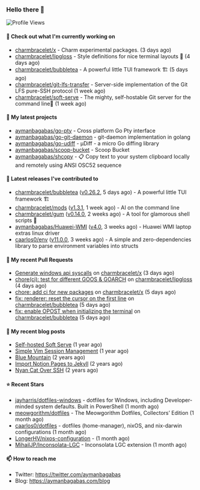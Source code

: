 ### Hello there 👋

![Profile Views](https://komarev.com/ghpvc/?username=aymanbagabas&label=PROFILE+VIEWS)

#### 👷 Check out what I'm currently working on

- [charmbracelet/x](https://github.com/charmbracelet/x) - Charm experimental packages. (3 days ago)
- [charmbracelet/lipgloss](https://github.com/charmbracelet/lipgloss) - Style definitions for nice terminal layouts 👄 (4 days ago)
- [charmbracelet/bubbletea](https://github.com/charmbracelet/bubbletea) - A powerful little TUI framework 🏗 (5 days ago)
- [charmbracelet/git-lfs-transfer](https://github.com/charmbracelet/git-lfs-transfer) - Server-side implementation of the Git LFS pure-SSH protocol (1 week ago)
- [charmbracelet/soft-serve](https://github.com/charmbracelet/soft-serve) - The mighty, self-hostable Git server for the command line🍦 (1 week ago)

#### 🌱 My latest projects

- [aymanbagabas/go-pty](https://github.com/aymanbagabas/go-pty) - Cross platform Go Pty interface
- [aymanbagabas/go-git-daemon](https://github.com/aymanbagabas/go-git-daemon) - git-daemon implementation in golang
- [aymanbagabas/go-udiff](https://github.com/aymanbagabas/go-udiff) - µDiff - a micro Go diffing library
- [aymanbagabas/scoop-bucket](https://github.com/aymanbagabas/scoop-bucket) - Scoop Bucket
- [aymanbagabas/shcopy](https://github.com/aymanbagabas/shcopy) - 📋 Copy text to your system clipboard locally and remotely using ANSI OSC52 sequence

#### 🔭 Latest releases I've contributed to

- [charmbracelet/bubbletea](https://github.com/charmbracelet/bubbletea) ([v0.26.2](https://github.com/charmbracelet/bubbletea/releases/tag/v0.26.2), 5 days ago) - A powerful little TUI framework 🏗
- [charmbracelet/mods](https://github.com/charmbracelet/mods) ([v1.3.1](https://github.com/charmbracelet/mods/releases/tag/v1.3.1), 1 week ago) - AI on the command line
- [charmbracelet/gum](https://github.com/charmbracelet/gum) ([v0.14.0](https://github.com/charmbracelet/gum/releases/tag/v0.14.0), 2 weeks ago) - A tool for glamorous shell scripts 🎀
- [aymanbagabas/Huawei-WMI](https://github.com/aymanbagabas/Huawei-WMI) ([v4.0](https://github.com/aymanbagabas/Huawei-WMI/releases/tag/v4.0), 3 weeks ago) - Huawei WMI laptop extras linux driver
- [caarlos0/env](https://github.com/caarlos0/env) ([v11.0.0](https://github.com/caarlos0/env/releases/tag/v11.0.0), 3 weeks ago) - A simple and zero-dependencies library to parse environment variables into structs

#### 🔨 My recent Pull Requests

- [Generate windows api syscalls](https://github.com/charmbracelet/x/pull/75) on [charmbracelet/x](https://github.com/charmbracelet/x) (3 days ago)
- [chore(ci): test for different GOOS &amp; GOARCH](https://github.com/charmbracelet/lipgloss/pull/292) on [charmbracelet/lipgloss](https://github.com/charmbracelet/lipgloss) (4 days ago)
- [chore: add ci for new packages](https://github.com/charmbracelet/x/pull/73) on [charmbracelet/x](https://github.com/charmbracelet/x) (5 days ago)
- [fix: renderer: reset the cursor on the first line](https://github.com/charmbracelet/bubbletea/pull/1008) on [charmbracelet/bubbletea](https://github.com/charmbracelet/bubbletea) (5 days ago)
- [fix: enable OPOST when initializing the terminal](https://github.com/charmbracelet/bubbletea/pull/1006) on [charmbracelet/bubbletea](https://github.com/charmbracelet/bubbletea) (5 days ago)

#### 📜 My recent blog posts

- [Self-hosted Soft Serve](https://aymanbagabas.com/blog/2023/04/28/self-hosted-soft-serve.html) (1 year ago)
- [Simple Vim Session Management](https://aymanbagabas.com/blog/2023/04/13/simple-vim-session-management.html) (1 year ago)
- [Blue Mountain](https://aymanbagabas.com/blog/2022/06/02/blue-mountain.html) (2 years ago)
- [Import Notion Pages to Jekyll](https://aymanbagabas.com/blog/2022/03/29/import-notion-pages-to-jekyll.html) (2 years ago)
- [Nyan Cat Over SSH](https://aymanbagabas.com/blog/2022/03/25/nyan-cat-over-ssh.html) (2 years ago)

#### ⭐ Recent Stars

- [jayharris/dotfiles-windows](https://github.com/jayharris/dotfiles-windows) - dotfiles for Windows, including Developer-minded system defaults. Built in PowerShell (1 month ago)
- [meowgorithm/dotfiles](https://github.com/meowgorithm/dotfiles) - The Meowgorithm Dotfiles, Collectors’ Edition (1 month ago)
- [caarlos0/dotfiles](https://github.com/caarlos0/dotfiles) - dotfiles (home-manager), nixOS, and nix-darwin configurations (1 month ago)
- [LongerHV/nixos-configuration](https://github.com/LongerHV/nixos-configuration) -  (1 month ago)
- [MihailJP/Inconsolata-LGC](https://github.com/MihailJP/Inconsolata-LGC) - Inconsolata LGC extension (1 month ago)

#### 📫 How to reach me

- Twitter: https://twitter.com/aymanbagabas
- Blog: https://aymanbagabas.com/blog
